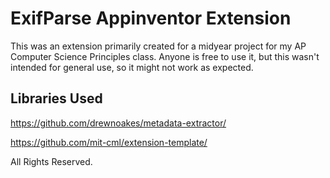 # ExifParse Appinventor Extension
This was an extension primarily created for a midyear project for my AP Computer Science Principles class.  Anyone is 
free to use it, but this wasn't intended for general use, so it might not work as expected.

## Libraries Used

https://github.com/drewnoakes/metadata-extractor/

https://github.com/mit-cml/extension-template/

All Rights Reserved.

